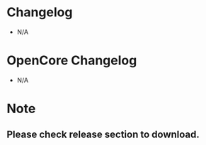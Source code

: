 
# Changelog
  - N/A

# OpenCore Changelog
  - N/A


# Note
  ## Please check release section to download.
